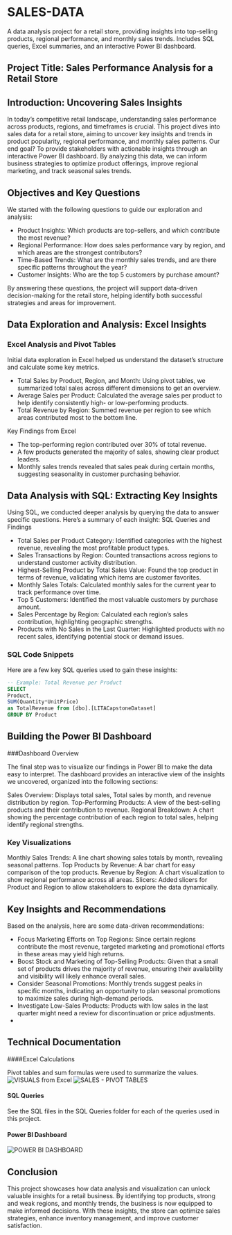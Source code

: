# SALES-DATA
A data analysis project for a retail store, providing insights into top-selling products, regional performance, and monthly sales trends. Includes SQL queries, Excel summaries, and an interactive Power BI dashboard.

## Project Title: Sales Performance Analysis for a Retail Store

## Introduction: Uncovering Sales Insights
In today’s competitive retail landscape, understanding sales performance across products, regions, and timeframes is crucial. This project dives into sales data for a retail store, aiming to uncover key insights and trends in product popularity, regional performance, and monthly sales patterns.
Our end goal? To provide stakeholders with actionable insights through an interactive Power BI dashboard. By analyzing this data, we can inform business strategies to optimize product offerings, improve regional marketing, and track seasonal sales trends.

## Objectives and Key Questions

We started with the following questions to guide our exploration and analysis:
- Product Insights: Which products are top-sellers, and which contribute the most revenue?
- Regional Performance: How does sales performance vary by region, and which areas are the strongest contributors?
- Time-Based Trends: What are the monthly sales trends, and are there specific patterns throughout the year?
- Customer Insights: Who are the top 5 customers by purchase amount?

By answering these questions, the project will support data-driven decision-making for the retail store, helping identify both successful strategies and areas for improvement.

## Data Exploration and Analysis: Excel Insights

### Excel Analysis and Pivot Tables

Initial data exploration in Excel helped us understand the dataset’s structure and calculate some key metrics.

- Total Sales by Product, Region, and Month: Using pivot tables, we summarized total sales across different dimensions to get an overview.
- Average Sales per Product: Calculated the average sales per product to help identify consistently high- or low-performing products.
-  Total Revenue by Region: Summed revenue per region to see which areas contributed most to the bottom line.

Key Findings from Excel

- The top-performing region contributed over 30% of total revenue.
- A few products generated the majority of sales, showing clear product leaders.
- Monthly sales trends revealed that sales peak during certain months, suggesting seasonality in customer purchasing behavior.

## Data Analysis with SQL: Extracting Key Insights

Using SQL, we conducted deeper analysis by querying the data to answer specific questions. Here’s a summary of each insight:
SQL Queries and Findings

  - Total Sales per Product Category: Identified categories with the highest revenue, revealing the most profitable product types.
  - Sales Transactions by Region: Counted transactions across regions to understand customer activity distribution.
  - Highest-Selling Product by Total Sales Value: Found the top product in terms of revenue, validating which items are customer favorites.
  - Monthly Sales Totals: Calculated monthly sales for the current year to track performance over time.
  - Top 5 Customers: Identified the most valuable customers by purchase amount.
  - Sales Percentage by Region: Calculated each region’s sales contribution, highlighting geographic strengths.
  - Products with No Sales in the Last Quarter: Highlighted products with no recent sales, identifying potential stock or demand issues.

### SQL Code Snippets

Here are a few key SQL queries used to gain these insights:
``` SQL
-- Example: Total Revenue per Product
SELECT
Product,
SUM(Quantity*UnitPrice)
as TotalRevenue from [dbo].[LITACapstoneDataset]
GROUP BY Product
```
## Building the Power BI Dashboard
   ###Dashboard Overview

The final step was to visualize our findings in Power BI to make the data easy to interpret. The dashboard provides an interactive view of the insights we uncovered, organized into the following sections:

  Sales Overview: Displays total sales, Total sales by month, and revenue distribution by region.
  Top-Performing Products: A view of the best-selling products and their contribution to revenue.
  Regional Breakdown: A chart showing the percentage contribution of each region to total sales, helping identify regional strengths.

### Key Visualizations

  Monthly Sales Trends: A line chart showing sales totals by month, revealing seasonal patterns.
  Top Products by Revenue: A bar chart for easy comparison of the top products.
  Revenue by Region: A chart visualization to show regional performance across all areas.
  Slicers: Added slicers for Product and Region to allow stakeholders to explore the data dynamically.

## Key Insights and Recommendations

Based on the analysis, here are some data-driven recommendations:

  - Focus Marketing Efforts on Top Regions: Since certain regions contribute the most revenue, targeted marketing and promotional efforts in these areas may yield high returns.
  - Boost Stock and Marketing of Top-Selling Products: Given that a small set of products drives the majority of revenue, ensuring their availability and visibility will likely    enhance overall sales.
  - Consider Seasonal Promotions: Monthly trends suggest peaks in specific months, indicating an opportunity to plan seasonal promotions to maximize sales during high-demand periods.
  - Investigate Low-Sales Products: Products with low sales in the last quarter might need a review for discontinuation or price adjustments.
  - 
## Technical Documentation
####Excel Calculations

Pivot tables and sum formulas were used to summarize the values.
![VISUALS from Excel](https://github.com/user-attachments/assets/843c29cf-3735-4881-baa3-7e350bac013b)
![SALES - PIVOT TABLES](https://github.com/user-attachments/assets/5903c27c-7e37-426b-870c-ace783e8b251)


#### SQL Queries

  See the SQL files in the SQL Queries folder for each of the queries used in this project.

#### Power BI Dashboard

![POWER BI DASHBOARD](https://github.com/user-attachments/assets/0ab7d735-26a9-4da0-bce3-b88d0e2f8e5b)


## Conclusion

This project showcases how data analysis and visualization can unlock valuable insights for a retail business. By identifying top products, strong and weak regions, and monthly trends, the business is now equipped to make informed decisions. With these insights, the store can optimize sales strategies, enhance inventory management, and improve customer satisfaction.




